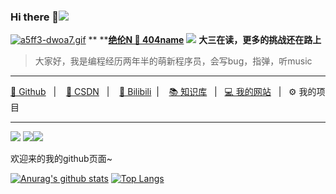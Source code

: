 ### Hi there 👋![]( https://visitor-badge.glitch.me/badge?page_id=404name)
[![a5ff3-dwoa7.gif](https://cdn.nlark.com/yuque/0/2021/gif/21375831/1618395833150-896d1ad5-a64e-41d3-8def-855dfa3182b0.gif#height=120&id=Jv22Q&margin=%5Bobject%20Object%5D&name=a5ff3-dwoa7.gif&originHeight=120&originWidth=120&originalType=binary&ratio=1&size=794369&status=done&style=none&width=120)](https://space.bilibili.com/29209613)
**     **[**绝伦N 🚀 404name**](https://space.bilibili.com/29209613)
![](https://img.shields.io/badge/%E5%90%AF%E6%98%8E%E6%98%9F%E5%B7%A5%E4%BD%9C%E5%AE%A4-%F0%9F%A7%9B%E2%80%8D%EF%B8%8F%E7%90%86%E4%BA%8B%E9%95%BF-brightgreen#id=hLQFd&originHeight=20&originWidth=142&originalType=binary&ratio=1&status=done&style=none)
**大三在读，更多的挑战还在路上**
> 大家好，我是编程经历两年半的萌新程序员，会写bug，指弹，听music


---

[🥇 Github](https://github.com/404name)   |    [🚀 CSDN](https://blog.csdn.net/weixin_45590872)   |    [🎈 Bilibili](https://space.bilibili.com/29209613)  |    [📚 知识库](https://www.yuque.com/404name)   |   [💻 我的网站](https://blog.404name.top)   |   ⚙️ 我的项目

---

[![](https://cdn.nlark.com/yuque/0/2021/svg/21375831/1618395799780-9cf71be4-18a1-4ea6-8fdd-413d36db20c8.svg#height=20&id=PNKnr&originHeight=20&originWidth=88&originalType=binary&ratio=1&size=0&status=done&style=none&width=88)](https://github.com/404name) [![](https://cdn.nlark.com/yuque/0/2021/svg/21375831/1618395799913-55daef7e-eca9-4b1a-8b7c-162f65602aa2.svg#height=19&id=dF7Ll&originHeight=20&originWidth=90&originalType=binary&ratio=1&size=0&status=done&style=none&width=84)](https://github.com/404name)[![](https://cdn.nlark.com/yuque/0/2021/svg/21375831/1622207549983-eb7222ab-37b3-48b9-9124-7bfa4e8dc988.svg#height=20&id=xbInd&originHeight=20&originWidth=88&originalType=binary&ratio=1&size=0&status=done&style=none&width=88)](https://camo.githubusercontent.com/914474ff1534c26e47d50a95b90dbc747044abf2ac51c8512ec1ab70dfcd2aad/68747470733a2f2f76697369746f722d62616467652e676c697463682e6d652f62616467653f706167655f69643d3430346e616d65)

欢迎来的我的github页面~

[![Anurag's github stats](https://github-readme-stats.vercel.app/api?username=404name&count_private=true&show_icons=true)](https://github.com/anuraghazra/github-readme-stats)
[![Top Langs](https://github-readme-stats.vercel.app/api/top-langs/?username=YJLAugus&hide=html,css)](https://github.com/404name)

<!--
**404name/404name** is a ✨ _special_ ✨ repository because its `README.md` (this file) appears on your GitHub profile.
:

- 🔭 I’m currently working on ...
- 🌱 I’m currently learning ...
- 👯 I’m looking to collaborate on ...
- 🤔 I’m looking for help with ...
- 💬 Ask me about ...
- 📫 How to reach me: ...
- 😄 Pronouns: ...
- ⚡ Fun fact: ...
-->




